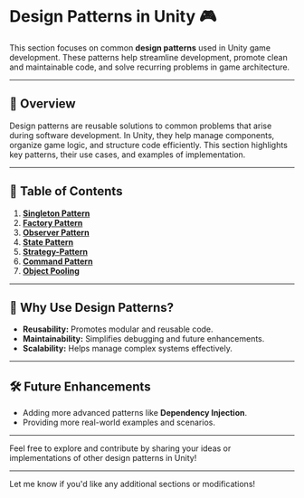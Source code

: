 # Design Patterns in Unity 🎮  

This section focuses on common **design patterns** used in Unity game development. These patterns help streamline development, promote clean and maintainable code, and solve recurring problems in game architecture.

---

## 📝 Overview  

Design patterns are reusable solutions to common problems that arise during software development. In Unity, they help manage components, organize game logic, and structure code efficiently. This section highlights key patterns, their use cases, and examples of implementation.

---

## 📂 Table of Contents  

1. **[Singleton Pattern](./Singletone-Pattern/)**  
2. **[Factory Pattern](./Factory-Pattern/)**  
3. **[Observer Pattern](./Observer-Pattern/)**  
4. **[State Pattern](./State-Pattern/)**  
5. **[Strategy-Pattern](./Strategy-Pattern/)**  
6. **[Command Pattern](./Command-Pattern/)**  
7. **[Object Pooling](./ObjectPooling/)**

---


## 🌟 Why Use Design Patterns?  

- **Reusability:** Promotes modular and reusable code.  
- **Maintainability:** Simplifies debugging and future enhancements.  
- **Scalability:** Helps manage complex systems effectively.  

---

## 🛠️ Future Enhancements  

- Adding more advanced patterns like **Dependency Injection**.  
- Providing more real-world examples and scenarios.  

---

Feel free to explore and contribute by sharing your ideas or implementations of other design patterns in Unity!  

--- 

Let me know if you'd like any additional sections or modifications!
